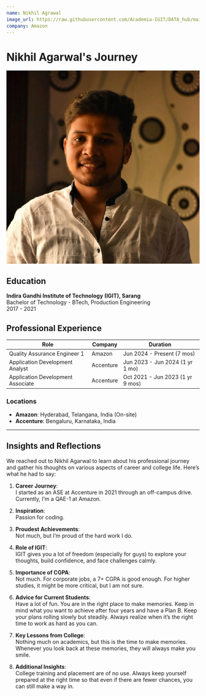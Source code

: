 ```yaml
---
name: Nikhil Agrawal
image_url: https://raw.githubusercontent.com/Academia-IGIT/DATA_hub/main/img/Nikhil%20Agrawal.jpg
company: Amazon
---
```


# Nikhil Agarwal's Journey

![Nikhil Agarwal](https://raw.githubusercontent.com/Academia-IGIT/DATA_hub/main/img/Nikhil%20Agrawal.jpg)

## Education
**Indira Gandhi Institute of Technology (IGIT), Sarang**  
Bachelor of Technology - BTech, Production Engineering  
2017 - 2021  

## Professional Experience
| Role                                  | Company    | Duration                     |
|---------------------------------------|------------|------------------------------|
| Quality Assurance Engineer 1          | Amazon     | Jun 2024 - Present (7 mos)   |
| Application Development Analyst       | Accenture  | Jun 2023 - Jun 2024 (1 yr 1 mo) |
| Application Development Associate     | Accenture  | Oct 2021 - Jun 2023 (1 yr 9 mos) |

### Locations
- **Amazon**: Hyderabad, Telangana, India (On-site)  
- **Accenture**: Bengaluru, Karnataka, India  

---

## Insights and Reflections

We reached out to Nikhil Agarwal to learn about his professional journey and gather his thoughts on various aspects of career and college life. Here’s what he had to say:

1. **Career Journey**:  
   I started as an ASE at Accenture in 2021 through an off-campus drive. Currently, I’m a QAE-1 at Amazon.

2. **Inspiration**:  
   Passion for coding.

3. **Proudest Achievements**:  
   Not much, but I’m proud of the hard work I do.

4. **Role of IGIT**:  
   IGIT gives you a lot of freedom (especially for guys) to explore your thoughts, build confidence, and face challenges calmly.

5. **Importance of CGPA**:  
   Not much. For corporate jobs, a 7+ CGPA is good enough. For higher studies, it might be more critical, but I am not sure.

6. **Advice for Current Students**:  
   Have a lot of fun. You are in the right place to make memories. Keep in mind what you want to achieve after four years and have a Plan B. Keep your plans rolling slowly but steadily. Always realize when it’s the right time to work as hard as you can.

7. **Key Lessons from College**:  
   Nothing much on academics, but this is the time to make memories. Whenever you look back at these memories, they will always make you smile.

8. **Additional Insights**:  
   College training and placement are of no use. Always keep yourself prepared at the right time so that even if there are fewer chances, you can still make a way in.

